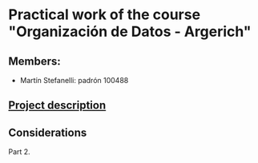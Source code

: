 # Practical work of the course "Organización de Datos - Argerich"

## Members:
* Martín Stefanelli: padrón 100488

## [Project description](https://organizacion-de-datos-7506-argerich.github.io/consigna_tp2_1c2022.html)

## Considerations
Part 2.